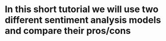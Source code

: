 # In this short tutorial we will use two different sentiment analysis models and compare their pros/cons

